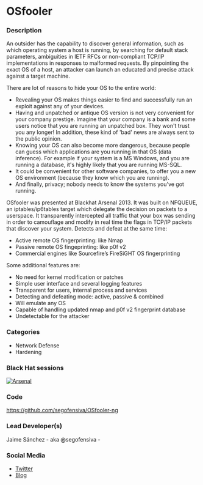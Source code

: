 # OSfooler

### Description
An outsider has the capability to discover general information, such as which operating system a host is running, by searching for default stack parameters, ambiguities in IETF RFCs or non-compliant TCP/IP implementations in responses to malformed requests. By pinpointing the exact OS of a host, an attacker can launch an educated and precise attack against a target machine.

There are lot of reasons to hide your OS to the entire world:
 * Revealing your OS makes things easier to find and successfully run an exploit against any of your devices.
 * Having and unpatched or antique OS version is not very convenient for your company prestige. Imagine that your company is a bank and some users notice that you are running an unpatched box. They won't trust you any longer! In addition, these kind of 'bad' news are always sent to the public opinion.
 * Knowing your OS can also become more dangerous, because people can guess which applications are you running in that OS (data inference). For example if your system is a MS Windows, and you are running a database, it's highly likely that you are running MS-SQL.
 * It could be convenient for other software companies, to offer you a new OS environment (because they know which you are running).
 * And finally, privacy; nobody needs to know the systems you've got running.

OSfooler was presented at Blackhat Arsenal 2013. It was built on NFQUEUE, an iptables/ip6tables target which delegate the decision on packets to a userspace. It transparently intercepted all traffic that your box was sending in order to camouflage and modify in real time the flags in TCP/IP packets that discover your system. Detects and defeat at the same time:
 * Active remote OS fingerprinting: like Nmap
 * Passive remote OS fingeprinting: like p0f v2
 * Commercial engines like Sourcefire’s FireSiGHT OS fingerprinting

Some additional features are:
 * No need for kernel modification or patches
 * Simple user interface and several logging features
 * Transparent for users, internal process and services
 * Detecting and defeating mode: active, passive & combined
 * Will emulate any OS
 * Capable of handling updated nmap and p0f v2 fingerprint database
 * Undetectable for the attacker

### Categories
* Network Defense
* Hardening

### Black Hat sessions
[![Arsenal](https://github.com/toolswatch/badges/blob/master/arsenal/usa/2013.svg)](https://www.toolswatch.org/2013/06/announcement-blackhat-arsenal-usa-2013-selected-tools/)

### Code
https://github.com/segofensiva/OSfooler-ng

### Lead Developer(s)
Jaime Sánchez - aka @segofensiva -

### Social Media
* [Twitter](https://twitter.com/segofensiva)
* [Blog](https://seguridadofensiva.com/)